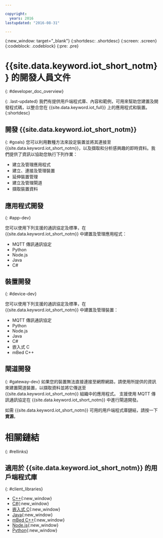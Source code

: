 ```yaml
---

copyright:
  years: 2016
lastupdated: "2016-08-31"

---
```


{:new_window: target="_blank"}
{:shortdesc: .shortdesc}
{:screen: .screen}
{:codeblock: .codeblock}
{:pre: .pre}

# {{site.data.keyword.iot_short_notm}} 的開發人員文件
{: #developer_doc_overview}

{: .last-updated}
我們有提供用戶端程式庫、內容和範例，可用來幫助您建置及開發程式碼，以整合您在 {{site.data.keyword.iot_full}} 上的應用程式和裝置。
{:shortdesc}


## 開發 {{site.data.keyword.iot_short_notm}}
{: #goals}
您可以利用數種方法來設定裝置並將其連接至 {{site.data.keyword.iot_short_notm}}，以及擷取和分析感興趣的即時資料。我們提供了資訊以協助您執行下列作業：

-  建立及管理應用程式
-  建立、連接及管理裝置
-  延伸裝置管理
-  建立及管理閘道
-  擷取裝置資料


## 應用程式開發
{: #app-dev}

您可以使用下列支援的通訊協定及標準，在 {{site.data.keyword.iot_short_notm}} 中建置及管理應用程式：

- MQTT 傳訊通訊協定
- Python
- Node.js
- Java
- C#

## 裝置開發
{: #device-dev}

您可以使用下列支援的通訊協定及標準，在 {{site.data.keyword.iot_short_notm}} 中建置及管理裝置：

- MQTT 傳訊通訊協定
- Python
- Node.js
- Java
- C#
- 嵌入式 C
- mBed C++

## 閘道開發
{: #gateway-dev}
如果您的裝置無法直接連接至網際網路，請使用所提供的資訊來建置閘道裝置，以擷取資料並將它傳送至 {{site.data.keyword.iot_short_notm}} 組織中的應用程式。
支援使用 MQTT 傳訊通訊協定在 {{site.data.keyword.iot_short_notm}} 中進行閘道開發。

如需 {{site.data.keyword.iot_short_notm}} 可用的用戶端程式庫鏈結，請按一下**資源**。

# 相關鏈結
{: #rellinks}

## 適用於 {{site.data.keyword.iot_short_notm}} 的用戶端程式庫
{: #client_libraries}

* [C++](https://github.com/ibm-watson-iot/iot-cpp){:new_window}
* [C#](https://github.com/ibm-watson-iot/iot-csharp){:new_window}
* [嵌入式 C](https://github.com/ibm-watson-iot/iot-embeddedc){:new_window}
* [Java](https://github.com/ibm-watson-iot/iot-java){:new_window}
* [mBed C++](https://developer.mbed.org/teams/IBM_IoT/code/IBMIoTF/){:new_window}
* [Node.js](https://github.com/ibm-watson-iot/iot-nodejs){:new_window}
* [Python](https://github.com/ibm-watson-iot/iot-python){:new_window}
